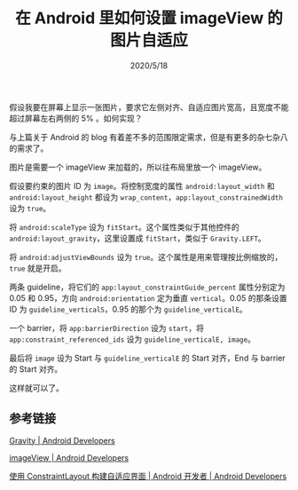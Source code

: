 ﻿---
title: 在 Android 里如何设置 imageView 的图片自适应
date: 2020/5/18
updated: 2020/5/18
category: 
- Android
tag: 
- Android
---

假设我要在屏幕上显示一张图片，要求它左侧对齐、自适应图片宽高，且宽度不能超过屏幕左右两侧的 5% 。如何实现？

与上篇关于 Android 的 blog 有着差不多的范围限定需求，但是有更多的杂七杂八的需求了。

<!-- more -->

图片是需要一个 imageView 来加载的，所以往布局里放一个 imageView。

假设要约束的图片 ID 为 `image`。将控制宽度的属性 `android:layout_width` 和 `android:layout_height` 都设为 `wrap_content`，`app:layout_constrainedWidth` 设为 `true`。

将 `android:scaleType` 设为 `fitStart`。这个属性类似于其他控件的 `android:layout_gravity`，这里设置成 `fitStart`，类似于 `Gravity.LEFT`。

将 `android:adjustViewBounds` 设为 `true`。这个属性是用来管理按比例缩放的，`true` 就是开启。

两条 guideline，将它们的 `app:layout_constraintGuide_percent` 属性分别定为 0.05 和 0.95，方向 `android:orientation` 定为垂直 `vertical`。0.05 的那条设置 ID 为 `guideline_verticalS`，0.95 的那个为 `guideline_verticalE`。

一个 barrier，将 `app:barrierDirection` 设为 `start`，将 `app:constraint_referenced_ids` 设为 `guideline_verticalE, image`。

最后将 `image` 设为 Start 与 `guideline_verticalE` 的 Start 对齐，End 与 barrier 的 Start 对齐。

这样就可以了。

## 参考链接

[Gravity  \|  Android Developers](https://developer.android.google.cn/reference/android/view/Gravity)

[imageView  \|  Android Developers](https://developer.android.google.cn/reference/android/widget/ImageView)

[使用 ConstraintLayout 构建自适应界面  \|  Android 开发者  \|  Android Developers](https://developer.android.google.cn/training/constraint-layout)
